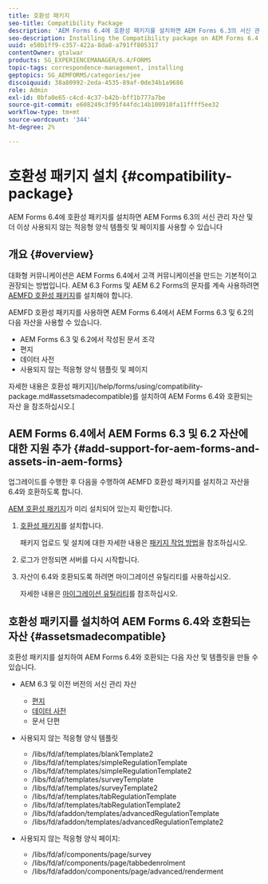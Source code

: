 ```yaml
---
title: 호환성 패키지
seo-title: Compatibility Package
description: 'AEM Forms 6.4에 호환성 패키지를 설치하면 AEM Forms 6.3의 서신 관리 자산 및 더 이상 사용되지 않는 적응형 양식 템플릿 및 페이지를 사용할 수 있습니다 '
seo-description: Installing the Compatibility package on AEM Forms 6.4 allows you to use the Correspondence Management assets from AEM Forms 6.3 and deprecated adaptive forms templates and pages
uuid: e50b1ff9-c357-422a-8da8-a791ff805317
contentOwner: gtalwar
products: SG_EXPERIENCEMANAGER/6.4/FORMS
topic-tags: correspondence-management, installing
geptopics: SG_AEMFORMS/categories/jee
discoiquuid: 38a80992-2eda-4535-89af-0de34b1a9686
role: Admin
exl-id: 0bfa0e65-c4cd-4c37-b42b-bff1b777a7be
source-git-commit: e608249c3f95f44fdc14b100910fa11ffff5ee32
workflow-type: tm+mt
source-wordcount: '344'
ht-degree: 2%

---
```


# 호환성 패키지 설치 {#compatibility-package}

AEM Forms 6.4에 호환성 패키지를 설치하면 AEM Forms 6.3의 서신 관리 자산 및 더 이상 사용되지 않는 적응형 양식 템플릿 및 페이지를 사용할 수 있습니다

## 개요 {#overview}

대화형 커뮤니케이션은 AEM Forms 6.4에서 고객 커뮤니케이션을 만드는 기본적이고 권장되는 방법입니다. AEM 6.3 Forms 및 AEM 6.2 Forms의 문자를 계속 사용하려면 [AEMFD 호환성 패키지](https://experienceleague.adobe.com/docs/experience-manager-release-information/aem-release-updates/forms-updates/aem-forms-releases.html)를 설치해야 합니다.

AEMFD 호환성 패키지를 사용하면 AEM Forms 6.4에서 AEM Forms 6.3 및 6.2의 다음 자산을 사용할 수 있습니다.

* AEM Forms 6.3 및 6.2에서 작성된 문서 조각
* 편지
* 데이터 사전
* 사용되지 않는 적응형 양식 템플릿 및 페이지

자세한 내용은 호환성 패키지](/help/forms/using/compatibility-package.md#assetsmadecompatible)를 설치하여 AEM Forms 6.4와 호환되는 자산 을 참조하십시오.[

## AEM Forms 6.4에서 AEM Forms 6.3 및 6.2 자산에 대한 지원 추가 {#add-support-for-aem-forms-and-assets-in-aem-forms}

업그레이드를 수행한 후 다음을 수행하여 AEMFD 호환성 패키지를 설치하고 자산을 6.4와 호환하도록 합니다.

[AEM 호환성 패키지](/help/sites-deploying/backward-compatibility.md)가 미리 설치되어 있는지 확인합니다.

1. [호환성 패키지](https://experienceleague.adobe.com/docs/experience-manager-release-information/aem-release-updates/forms-updates/aem-forms-releases.html)를 설치합니다.

   패키지 업로드 및 설치에 대한 자세한 내용은 [패키지 작업 방법](/help/sites-administering/package-manager.md)을 참조하십시오.

1. 로그가 안정되면 서버를 다시 시작합니다.
1. 자산이 6.4와 호환되도록 하려면 마이그레이션 유틸리티를 사용하십시오.

   자세한 내용은 [마이그레이션 유틸리티](/help/forms/using/migration-utility.md)를 참조하십시오.

## 호환성 패키지를 설치하여 AEM Forms 6.4와 호환되는 자산 {#assetsmadecompatible}

호환성 패키지를 설치하여 AEM Forms 6.4와 호환되는 다음 자산 및 템플릿을 만들 수 있습니다.

* AEM 6.3 및 이전 버전의 서신 관리 자산

   * [편지](/help/forms/using/create-letter.md)
   * [데이터 사전](/help/forms/using/data-dictionary.md)
   * 문서 단편

* 사용되지 않는 적응형 양식 템플릿

   * /libs/fd/af/templates/blankTemplate2
   * /libs/fd/af/templates/simpleRegulationTemplate
   * /libs/fd/af/templates/simpleRegulationTemplate2
   * /libs/fd/af/templates/surveyTemplate
   * /libs/fd/af/templates/surveyTemplate2
   * /libs/fd/af/templates/tabRegulationTemplate
   * /libs/fd/af/templates/tabRegulationTemplate2
   * /libs/fd/afaddon/templates/advancedRegulationTemplate
   * /libs/fd/afaddon/templates/advancedRegulationTemplate2

* 사용되지 않는 적응형 양식 페이지:

   * /libs/fd/af/components/page/survey
   * /libs/fd/af/components/page/tabbedenrolment
   * /libs/fd/afaddon/components/page/advanced/renderment
